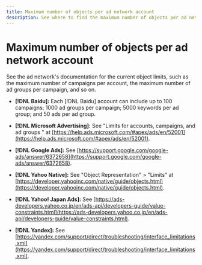 ```yaml
---
title: Maximum number of objects per ad network account
description: See where to find the maximum number of objects per ad network account.
---
```

# Maximum number of objects per ad network account

See the ad network's documentation for the current object limits, such as the maximum number of campaigns per account, the maximum number of ad groups per campaign, and so on.

* **[!DNL Baidu]:** Each [!DNL Baidu] account can include up to 100 campaigns; 1000 ad groups per campaign; 5000 keywords per ad group; and 50 ads per ad group.

* **[!DNL Microsoft Advertising]:** See "Limits for accounts, campaigns, and ad groups " at [https://help.ads.microsoft.com/#apex/ads/en/52001](https://help.ads.microsoft.com/#apex/ads/en/52001).

* **[!DNL Google Ads]:** See [https://support.google.com/google-ads/answer/6372658](https://support.google.com/google-ads/answer/6372658).

* **[!DNL Yahoo Native]:** See "Object Representation" > "Limits" at [https://developer.yahooinc.com/native/guide/objects.html](https://developer.yahooinc.com/native/guide/objects.html).

* **[!DNL Yahoo! Japan Ads]:** See [https://ads-developers.yahoo.co.jp/en/ads-api/developers-guide/value-constraints.html](https://ads-developers.yahoo.co.jp/en/ads-api/developers-guide/value-constraints.html).

* **[!DNL Yandex]:** See [https://yandex.com/support/direct/troubleshooting/interface_limitations.xml](https://yandex.com/support/direct/troubleshooting/interface_limitations.xml).
